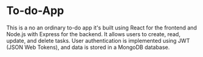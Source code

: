 # To-do-App
This is a no an ordinary to-do app it's built using React for the frontend and Node.js with Express for the backend. It allows users to create, read, update, and delete tasks. User authentication is implemented using JWT (JSON Web Tokens), and data is stored in a MongoDB database.
